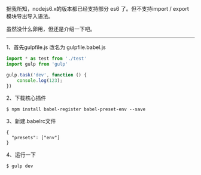 据我所知，nodejs6.x的版本都已经支持部分 es6 了。但不支持import / export 模块导出导入语法。

虽然没什么卵用，但还是介绍一下吧。

---

1、首先gulpfile.js 改名为 gulpfile.babel.js

```js
import * as test from './test'
import gulp from 'gulp'

gulp.task('dev', function () {
    console.log(123);
})
```

2、下载核心插件

```
$ npm install babel-register babel-preset-env --save
```

3、新建.babelrc文件

```
{
  "presets": ["env"]
}
```

4、运行一下

```
$ gulp dev
```



